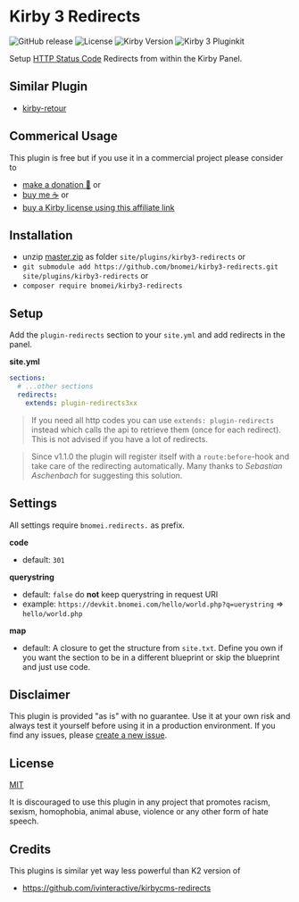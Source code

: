 # Kirby 3 Redirects

![GitHub release](https://img.shields.io/github/release/bnomei/kirby3-redirects.svg?maxAge=1800) ![License](https://img.shields.io/github/license/mashape/apistatus.svg) ![Kirby Version](https://img.shields.io/badge/Kirby-3%2B-black.svg) ![Kirby 3 Pluginkit](https://img.shields.io/badge/Pluginkit-YES-cca000.svg)

Setup [HTTP Status Code](https://en.wikipedia.org/wiki/List_of_HTTP_status_codes#3xx_Redirection)  Redirects from within the Kirby Panel.

## Similar Plugin

- [kirby-retour](https://github.com/distantnative/kirby-retour)

## Commerical Usage

This plugin is free but if you use it in a commercial project please consider to 
- [make a donation 🍻](https://www.paypal.me/bnomei/2) or
- [buy me ☕](https://buymeacoff.ee/bnomei) or
- [buy a Kirby license using this affiliate link](https://a.paddle.com/v2/click/1129/35731?link=1170)

## Installation

- unzip [master.zip](https://github.com/bnomei/kirby3-redirects/archive/master.zip) as folder `site/plugins/kirby3-redirects` or
- `git submodule add https://github.com/bnomei/kirby3-redirects.git site/plugins/kirby3-redirects` or
- `composer require bnomei/kirby3-redirects`

## Setup

Add the `plugin-redirects` section to your `site.yml` and add redirects in the panel.

**site.yml**
```yaml
sections:
  # ...other sections
  redirects:
    extends: plugin-redirects3xx
```

> If you need all http codes you can use `extends: plugin-redirects` instead which calls the api to retrieve them (once for each redirect). This is not advised if you have a lot of redirects.

> Since v1.1.0 the plugin will register itself with a `route:before`-hook and take care of the redirecting automatically. Many thanks to _Sebastian Aschenbach_ for suggesting this solution.

## Settings

All settings require `bnomei.redirects.` as prefix.

**code**
- default: `301`

**querystring**
- default: `false` do **not** keep querystring in request URI
- example: `https://devkit.bnomei.com/hello/world.php?q=uerystring` => `hello/world.php`

**map**
- default: A closure to get the structure from `site.txt`. Define you own if you want the section to be in a different blueprint or skip the blueprint and just use code.


## Disclaimer

This plugin is provided "as is" with no guarantee. Use it at your own risk and always test it yourself before using it in a production environment. If you find any issues, please [create a new issue](https://github.com/bnomei/kirby3-redirects/issues/new).

## License

[MIT](https://opensource.org/licenses/MIT)

It is discouraged to use this plugin in any project that promotes racism, sexism, homophobia, animal abuse, violence or any other form of hate speech.

## Credits

This plugins is similar yet way less powerful than K2 version of

- https://github.com/ivinteractive/kirbycms-redirects
